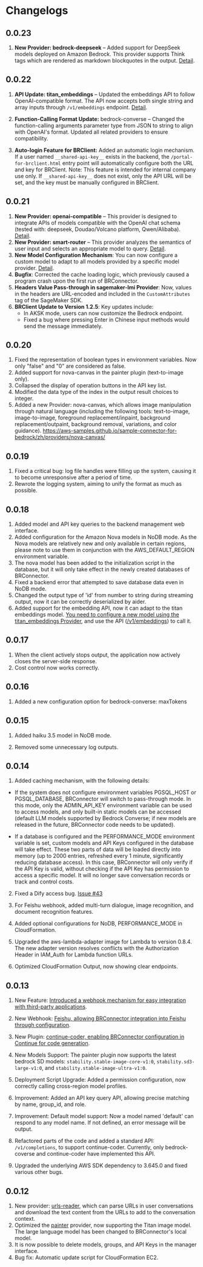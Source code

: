 # Changelogs

## 0.0.23

1. **New Provider: bedrock-deepseek** – Added support for DeepSeek models deployed on Amazon Bedrock. This provider supports Think tags which are rendered as markdown blockquotes in the output. [Detail](../providers/bedrock-deepseek.md).

## 0.0.22

1. **API Update: titan_embeddings** – Updated the embeddings API to follow OpenAI-compatible format. The API now accepts both single string and array inputs through `/v1/embeddings` endpoint. [Detail](../providers/titan_embedings.md).

2. **Function-Calling Format Update:** bedrock-converse – Changed the function-calling arguments parameter type from JSON to string to align with OpenAI's format. Updated all related providers to ensure compatibility.

3. **Auto-login Feature for BRClient:** Added an automatic login mechanism. If a user named `__shared-api-key__` exists in the backend, the `/portal-for-brclient.html` entry point will automatically configure both the URL and key for BRClient. Note: This feature is intended for internal company use only. If `__shared-api-key__` does not exist, only the API URL will be set, and the key must be manually configured in BRClient.

## 0.0.21

1. **New Provider: openai-compatible** – This provider is designed to integrate APIs of models compatible with the OpenAI chat schema (tested with: deepseek, Doudao/Volcano platform, Qwen/Alibaba). [Detail](https://aws-samples.github.io/sample-connector-for-bedrock/providers/openai-compatible/).
2. **New Provider: smart-router** – This provider analyzes the semantics of user input and selects an appropriate model to query.  [Detail](https://aws-samples.github.io/sample-connector-for-bedrock/providers/smart-router/).
3. **New Model Configuration Mechanism**: You can now configure a custom model to adapt to all models provided by a specific model provider. [Detail](https://aws-samples.github.io/sample-connector-for-bedrock/home/faq/#model-wildcard).
4. **Bugfix**: Corrected the cache loading logic, which previously caused a program crash upon the first run of BRConnector.
5. **Headers Value Pass-through in sagemaker-lmi Provider**: Now, values in the headers are URL-encoded and included in the `CustomAttributes` tag of the SageMaker SDK.
6. **BRClient Update to Version 1.2.5**: Key updates include:
   - In AKSK mode, users can now customize the Bedrock endpoint.
   - Fixed a bug where pressing Enter in Chinese input methods would send the message immediately.

## 0.0.20

1. Fixed the representation of boolean types in environment variables. Now only "false" and "0" are considered as false.
2. Added support for nova-canvas in the painter plugin (text-to-image only).
3. Collapsed the display of operation buttons in the API key list.
4. Modified the data type of the index in the output result choices to integer.
5. Added a new Provider: nova-canvas, which allows image manipulation through natural language (including the following tools: text-to-image, image-to-image, foreground replacement/inpaint, background replacement/outpaint, background removal, variations, and color guidance). <https://aws-samples.github.io/sample-connector-for-bedrock/zh/providers/nova-canvas/>

## 0.0.19

1. Fixed a critical bug: log file handles were filling up the system, causing it to become unresponsive after a period of time.
2. Rewrote the logging system, aiming to unify the format as much as possible.

## 0.0.18

1. Added model and API key queries to the backend management web interface.
2. Added configuration for the Amazon Nova models in NoDB mode. As the Nova models are relatively new and only available in certain regions, please note to use them in conjunction with the AWS_DEFAULT_REGION environment variable.
3. The nova model has been added to the initialization script in the database, but it will only take effect in the newly created databases of BRConnector.
4. Fixed a backend error that attempted to save database data even in NoDB mode.
5. Changed the output type of 'id' from number to string during streaming output, now it can be correctly deserialized by aider.
6. Added support for the embedding API, now it can adapt to the titan embeddings model. [You need to configure a new model using the titan_embeddings Provider](../providers/titan_embedings.md), and use the API ([/v1/embeddings](../user-manual/apis.md#embeddings)) to call it.

## 0.0.17

1. When the client actively stops output, the application now actively closes the server-side response.
2. Cost control now works correctly.

## 0.0.16

1. Added a new configuration option for bedrock-converse: maxTokens

## 0.0.15

1. Added haiku 3.5 model in NoDB mode.

2. Removed some unnecessary log outputs.

## 0.0.14

1. Added caching mechanism, with the following details:

- If the system does not configure environment variables PGSQL_HOST or PGSQL_DATABASE, BRConnector will switch to pass-through mode. In this mode, only the ADMIN_API_KEY environment variable can be used to access models, and only built-in static models can be accessed (default LLM models supported by Bedrock Converse; if new models are released in the future, BRConnector code needs to be updated).

- If a database is configured and the PERFORMANCE_MODE environment variable is set, custom models and API Keys configured in the database will take effect. These two parts of data will be loaded directly into memory (up to 2000 entries, refreshed every 1 minute, significantly reducing database access). In this case, BRConnector will only verify if the API Key is valid, without checking if the API Key has permission to access a specific model. It will no longer save conversation records or track and control costs.

2. Fixed a Dify access bug. [Issue #43](https://github.com/aws-samples/sample-connector-for-bedrock/issues/43)

3. For Feishu webhook, added multi-turn dialogue, image recognition, and document recognition features.

4. Added optional configurations for NoDB,  PERFORMANCE_MODE in CloudFormation.

5. Upgraded the aws-lambda-adapter image for Lambda to version 0.8.4. The new adapter version resolves conflicts with the Authorization Header in IAM_Auth for Lambda function URLs.

6. Optimized CloudFormation Output, now showing clear endpoints.

## 0.0.13

1. New Feature: [Introduced a webhook mechanism for easy integration with third-party applications](https://aws-samples.github.io/sample-connector-for-bedrock/zh/user-manual/management/#webhoook).

2. New Webhook: [Feishu, allowing BRConnector integration into Feishu through configuration](https://aws-samples.github.io/sample-connector-for-bedrock/user-manual/feishu-bot/).

3. New Plugin: [continue-coder, enabling BRConnector configuration in Continue for code generation](https://aws-samples.github.io/sample-connector-for-bedrock/zh/providers/continue_coder/).

4. New Models Support: The painter plugin now supports the latest bedrock SD models: `stability.stable-image-core-v1:0`, `stability.sd3-large-v1:0`, and `stability.stable-image-ultra-v1:0`.

5. Deployment Script Upgrade: Added a permission configuration, now correctly calling cross-region model profiles.

6. Improvement: Added an API key query API, allowing precise matching by name, group_id, and role.

7. Improvement: Default model support: Now a model named 'default' can respond to any model name. If not defined, an error message will be output.

8. Refactored parts of the code and added a standard API: `/v1/completions`, to support continue-coder. Currently, only bedrock-coverse and continue-coder have implemented this API.

9. Upgraded the underlying AWS SDK dependency to 3.645.0 and fixed various other bugs.

## 0.0.12

1. New provider: [urls-reader](https://aws-samples.github.io/sample-connector-for-bedrock/providers/urls-reader/ ), which can parse URLs in user conversations and download the text content from the URLs to add to the conversation context.
2. Optimized the [painter](https://aws-samples.github.io/sample-connector-for-bedrock/providers/painter/) provider, now supporting the Titan image model. The large language model has been changed to BRConnector's local model.
3. It is now possible to delete models, groups, and API Keys in the manager interface.
4. Bug fix: Automatic update script for CloudFormation EC2.
